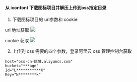 #### 从 iconfont 下载图标项目并解压上传到oss指定目录
1. 下载图标项目的 url参数和 cookie

url 地址获取
![](/blob/master/imagefiles/1.jpg)

cookie 获取
![](/blob/master/imagefiles/2.jpg)
	
2. 上传到 oss 需要的四个参数，登录阿里云 oss 管理控制台获取
```
host="oss-cn-区域.aliyuncs.com"   
bucket="***age"
Id="L***********X"
Key="N********k"
```
